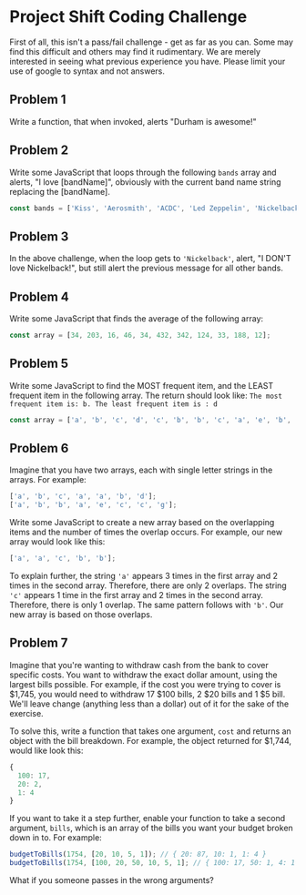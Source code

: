 # Project Shift Coding Challenge

First of all, this isn't a pass/fail challenge - get as far as you can. Some may find this difficult and others may find it rudimentary. We are merely interested in seeing what previous experience you have. Please limit your use of google to syntax and not answers.


## Problem 1
Write a function, that when invoked, alerts "Durham is awesome!"

## Problem 2
Write some JavaScript that loops through the following `bands` array and alerts, "I love [bandName]", obviously with the current band name string replacing the [bandName].

```JavaScript
const bands = ['Kiss', 'Aerosmith', 'ACDC', 'Led Zeppelin', 'Nickelback'];
```

## Problem 3
In the above challenge, when the loop gets to `'Nickelback'`, alert, "I DON'T love Nickelback!", but still alert the previous message for all other bands.

## Problem 4
Write some JavaScript that finds the average of the following array:

```JavaScript
const array = [34, 203, 16, 46, 34, 432, 342, 124, 33, 188, 12];
```

## Problem 5
Write some JavaScript to find the MOST frequent item, and the LEAST frequent item in the following array. The return should look like: `The most frequent item is: b. The least frequent item is : d`

```JavaScript
const array = ['a', 'b', 'c', 'd', 'c', 'b', 'b', 'c', 'a', 'e', 'b', 'e'];
```

## Problem 6
Imagine that you have two arrays, each with single letter strings in the arrays. For example:

```JavaScript
['a', 'b', 'c', 'a', 'a', 'b', 'd'];
['a', 'b', 'b', 'a', 'e', 'c', 'c', 'g'];
```
Write some JavaScript to create a new array based on the overlapping items and the number of times the overlap occurs. For example, our new array would look like this:

```JavaScript
['a', 'a', 'c', 'b', 'b'];
```

To explain further, the string `'a'` appears 3 times in the first array and 2 times in the second array. Therefore, there are only 2 overlaps. The string `'c'` appears 1 time in the first array and 2 times in the second array. Therefore, there is only 1 overlap. The same pattern follows with `'b'`. Our new array is based on those overlaps.

## Problem 7
Imagine that you're wanting to withdraw cash from the bank to cover specific costs. You want to withdraw the exact dollar amount, using the largest bills possible. For example, if the cost you were trying to cover is $1,745, you would need to withdraw 17 $100 bills, 2 $20 bills and 1 $5 bill. We'll leave change (anything less than a dollar) out of it for the sake of the exercise.

To solve this, write a function that takes one argument, `cost` and returns an object with the bill breakdown. For example, the object returned for $1,744, would like look this:

```JavaScript
{
  100: 17,
  20: 2,
  1: 4
}
```

If you want to take it a step further, enable your function to take a second argument, `bills`, which is an array of the bills you want your budget broken down in to. For example:

```JavaScript
budgetToBills(1754, [20, 10, 5, 1]); // { 20: 87, 10: 1, 1: 4 }
budgetToBills(1754, [100, 20, 50, 10, 5, 1]; // { 100: 17, 50: 1, 4: 1 }
```

What if you someone passes in the wrong arguments?

